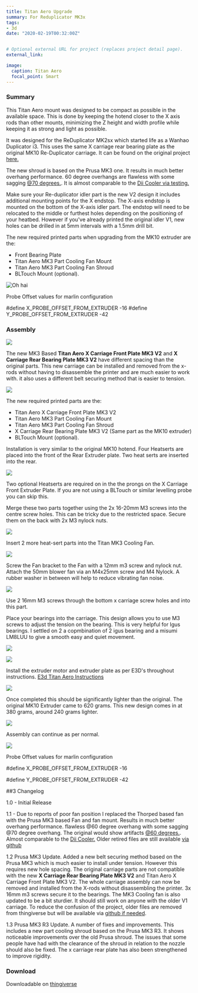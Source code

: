 ```yaml
---
title: Titan Aero Upgrade
summary: For Reduplicator MK3x		 
tags:
- 3d
date: "2020-02-19T00:32:00Z"


# Optional external URL for project (replaces project detail page).
external_link: 

image:
  caption: Titan Aero
  focal_point: Smart
---
```



### Summary

This Titan Aero mount was designed to be compact as possible in the available space. This is done by keeping the hotend closer to the X axis rods than other mounts, minimizing the Z height and width profile while keeping it as strong and light as possible.

It was designed for the ReDuplicator MK2sx which started life as a Wanhao Duplicator i3.
This uses the same X carriage rear bearing plate as the original MK10 Re-Duplicator carriage. It can be found on the original project  [here.](https://www.thingiverse.com/thing:2686588/#files)

The new shroud is based on the Prusa MK3 one. It results in much better overhang performance. 60 degree overhangs are flawless with some sagging [@70 degrees.](https://raw.githubusercontent.com/OmNomNomagon/ReDuplicator-MK2sx/master/Pics/9%20Titan/overhang.jpg). It is almost comparable to the [Dii Cooler via testing.](https://www.reddit.com/r/3Dprinting/comments/7kexdv/a_nearly_comprehensive_study_of_cooling_fans_and/)

Make sure your Re-duplicator idler part is the new V2 design it includes additional mounting points for the X endstop. The X-axis endstop is mounted on the bottom of the X-axis idler part. The endstop will need to be relocated to the middle or furthest holes depending on the positioning of your heatbed. However if you've already printed the original idler V1, new holes can be drilled in at 5mm intervals with a 1.5mm drill bit. 

The new required printed parts when upgrading from the MK10 extruder are the:
 - Front Bearing Plate
 - Titan Aero MK3 Part Cooling Fan Mount
 - Titan Aero MK3 Part Cooling Fan Shroud
 - BLTouch Mount (optional).

![Oh hai](https://github.com/OmNomNomagon/ReDuplicator-MK3x/blob/master/Pics/1%20Glamor%20Shots/PrintDemo.webp?raw=true)


Probe Offset values for marlin configuration

\#define X_PROBE_OFFSET_FROM_EXTRUDER -16
\#define Y_PROBE_OFFSET_FROM_EXTRUDER -42 


### Assembly

![](https://github.com/OmNomNomagon/ReDuplicator-MK2sx/blob/master/Pics/9%20Titan/TitanMain.JPG?raw=true)


The new MK3 Based **Titan Aero X Carriage Front Plate MK3 V2** and **X Carriage Rear Bearing Plate MK3 V2** have different spacing than the original parts. This new carriage can be installed and removed from the x-rods without having to disassemble the printer and are much easier to work with. it also uses a different belt securing method that is easier to tension.

![](https://raw.githubusercontent.com/OmNomNomagon/ReDuplicator-MK2sx/master/Pics/4%20Hotend/CarriageNew.jpg)

The new required printed parts are the:
 - Titan Aero X Carriage Front Plate MK3 V2
 - Titan Aero MK3 Part Cooling Fan Mount
 - Titan Aero MK3 Part Cooling Fan Shroud
 - X Carriage Rear Bearing Plate MK3 V2 (Same part as the MK10 extruder)
 - BLTouch Mount (optional).

Installation is very similar to the original MK10 hotend.
Four Heatserts are placed into the front of the Rear Extruder plate. Two heat serts are inserted into the rear.

![](https://github.com/OmNomNomagon/ReDuplicator-MK2sx/blob/master/Pics/4%20Hotend/Carriage1.jpg?raw=true)

Two optional Heatserts are required on in the the prongs on the X Carriage Front Extruder Plate. If you are not using a BLTouch or similar levelling probe you can skip this.

Merge these two parts together using the 2x 16-20mm M3 screws into the centre screw holes. This can be tricky due to the restricted space. Secure them on the back with 2x M3 nylock nuts.

![](https://github.com/OmNomNomagon/ReDuplicator-MK2sx/blob/master/Pics/9%20Titan/TitanPart.JPG?raw=true)

Insert 2 more heat-sert parts into the Titan MK3 Cooling Fan.

![](https://github.com/OmNomNomagon/ReDuplicator-MK2sx/blob/master/Pics/9%20Titan/Fan1.jpg?raw=true)

Screw the Fan bracket to the Fan with a 12mm m3 screw and nylock nut. Attach the 50mm blower fan via an M4x25mm screw and M4 Nylock. A rubber washer in between will help to reduce vibrating fan noise.

![](https://github.com/OmNomNomagon/ReDuplicator-MK2sx/blob/master/Pics/9%20Titan/Fan2.jpg?raw=true)

Use 2 16mm M3 screws through the bottom x carriage screw holes and into this part.

Place your bearings into the carriage. This design allows you to use M3 screws to adjust the tension on the bearing. This is very helpful for Igus bearings. I settled on 2 a copmbination of 2 igus bearing and a misumi LM8LUU to give a smooth easy and quiet movement.

![](https://github.com/OmNomNomagon/ReDuplicator-MK2sx/blob/master/Pics/9%20Titan/FanMount.jpg?raw=true)

![](https://github.com/OmNomNomagon/ReDuplicator-MK2sx/blob/master/Pics/9%20Titan/TitanFree.JPG?raw=true)

Install the extruder motor and extruder plate as per E3D's throughout instructions. [E3d Titan Aero Instructions](https://wiki.e3d-online.com/Titan_Aero)

![](https://github.com/OmNomNomagon/ReDuplicator-MK2sx/blob/master/Pics/9%20Titan/TitanWeight.JPG?raw=true)


Once completed this should be significantly lighter than the original. The original MK10 Extruder came to 620 grams.
This new design comes in at 380 grams, around 240 grams lighter.

![](https://github.com/OmNomNomagon/ReDuplicator-MK2sx/blob/master/Pics/9%20Titan/TitanClose.JPG?raw=true)

Assembly can continue as per normal. 

![](https://raw.githubusercontent.com/OmNomNomagon/ReDuplicator-MK2sx/master/Pics/5%20Gantry/XTension.jpg)


Probe Offset values for marlin configuration

\#define X_PROBE_OFFSET_FROM_EXTRUDER -16

\#define Y_PROBE_OFFSET_FROM_EXTRUDER -42 


##3 Changelog


1.0 - Initial Release

1.1 - Due to reports of poor fan position I replaced the Thorped based fan with the Prusa MK3 based Fan and fan mount. Results in much better overhang performance. flawless @60 degree overhang with some sagging @70 degree overhang. The original would show artifacts [@60 degrees.](https://raw.githubusercontent.com/OmNomNomagon/ReDuplicator-MK2sx/master/Pics/9%20Titan/overhang.jpg). Almost comparable to the [Dii Cooler.](https://www.reddit.com/r/3Dprinting/comments/7kexdv/a_nearly_comprehensive_study_of_cooling_fans_and/) Older retired files are still available [via github](https://github.com/OmNomNomagon/ReDuplicator-MK2sx/tree/master/STLs%20Titan%20Aero%20Conversion/Retired%20Versions)

1.2 Prusa MK3 Update. Added a new belt securing method based on the Prusa MK3  which is much easier to install under tension. However this requires new hole spacing. The original carriage parts are not compatible with the new  **X Carriage Rear Bearing Plate MK3 V2** and Titan Aero X Carriage Front Plate MK3 V2. The whole carriage assembly can now be removed and installed from the X-rods without disassembling the printer. 3x 16mm m3 screws secure it to the bearings. 
The MK3 Cooling fan is also updated to be a bit sturdier. It should still work on anyone with the older V1 carriage. To reduce the confusion of the project, older files are removed from thingiverse but will be available via [github if needed](https://github.com/OmNomNomagon/ReDuplicator-MK2sx/tree/master/STLs%20Titan%20Aero%20Conversion/Retired%20Versions).


1.3 Prusa MK3 R3 Update.  A number of fixes and improvements. This includes a new part cooling shroud based on the Prusa MK3 R3. It shows noticeable improvements over the old Prusa shroud. The issues that some people have had with the clearance of the shroud in relation to the nozzle should also be fixed. The x carriage rear plate has also been strengthened to improve rigidity.



### Download 

Downloadable on [thingiverse](https://www.thingiverse.com/thing:2744724)
